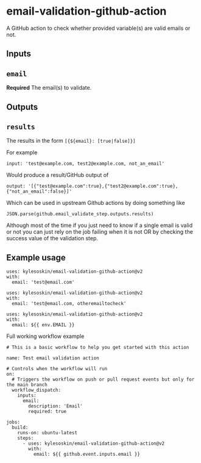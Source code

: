 # email-validation-github-action
A GitHub action to check whether provided variable(s) are valid emails or not.

## Inputs

## `email`

**Required** The email(s) to validate.

## Outputs

## `results`

The results in the form `[{${email}: [true|false]}]`

For example

```
input: 'test@example.com, test2@example.com, not_an_email'
```
Would produce a result/GitHub output of
```
output: '[{"test@example.com":true},{"test2@example.com":true},{"not_an_email":false}]'
```
Which can be used in upstream Github actions by doing something like 
```
JSON.parse(github.email_validate_step.outputs.results)
```

Although most of the time if you just need to know if a single email is valid or not you can just rely on the job failing when it is not OR by checking the success value of the validation step.

## Example usage

```
uses: kylesoskin/email-validation-github-action@v2
with:
  email: 'test@email.com'
```

```
uses: kylesoskin/email-validation-github-action@v2
with:
  email: 'test@email.com, otheremailtocheck'
```

```
uses: kylesoskin/email-validation-github-action@v2
with:
  email: ${{ env.EMAIL }}
```


Full working workflow example 

```
# This is a basic workflow to help you get started with this action

name: Test email validation action

# Controls when the workflow will run
on:
  # Triggers the workflow on push or pull request events but only for the main branch
  workflow_dispatch:
    inputs:
      email:
        description: 'Email'
        required: true

jobs:
  build:
    runs-on: ubuntu-latest
    steps:
      - uses: kylesoskin/email-validation-github-action@v2
        with: 
          email: ${{ github.event.inputs.email }}
```